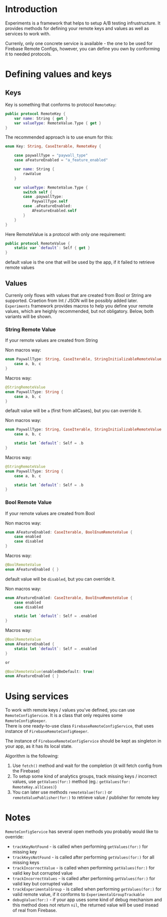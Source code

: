 # Introduction 

Experiments is a framework that helps to setup A/B testing infrustructure. It provides methods for defining your remote keys and values as well as services to work with.  

Currenly, only one concrete service is available - the one to be used for Firebase Remote Configs, however, you can define you own by conforming it to needed protocols.

# Defining values and keys

## Keys

Key is something that conforms to protocol `RemoteKey`:
```swift
public protocol RemoteKey {
    var name: String { get }
    var valueType: RemoteValue.Type { get }
}
```
The recommended approach is to use enum for this:
```swift
enum Key: String, CaseIterable, RemoteKey {

    case paywallType = "paywall_type"
    case aFeatureEnabled = "a_feature_enabled"

    var name: String {
        rawValue
    }

    var valueType: RemoteValue.Type {
        switch self {
        case .paywallType:
            PaywallType.self
        case .aFeatureEnabled:
            AFeatureEnabled.self
        }
    }
}
```
Here RemoteValue is a protocol with only one requirement:
```swift
public protocol RemoteValue {
    static var `default`: Self { get }
}
```

default value is the one that will be used by the app, if it failed to retrieve remote values

## Values

Currenly only flows with values that are created from Bool or String are supported. Craetion from Int / JSON will be possibly added later.  
`Experiments` framework provides macros to help you define your remote values, which are heighly recommended, but not obligatory. Below, both variants will be shown.  

### String Remote Value


If your remote values are created from String

Non macros way:
```swift
enum PaywallType: String, CaseIterable, StringInitializableRemoteValue {
    case a, b, c
}
```

Macros way:
```swift
@StringRemoteValue
enum PaywallType: String {
    case a, b, c
}
```

default value will be `a` (first from allCases), but you can override it.

Non macros way:
```swift
enum PaywallType: String, CaseIterable, StringInitializableRemoteValue {
    case a, b, c

    static let `default`: Self = .b
}
```

Macros way:
```swift
@StringRemoteValue
enum PaywallType: String {
    case a, b, c

    static let `default`: Self = .b
}
```

### Bool Remote Value

If your remote values are created from Bool

Non macros way:
```swift
enum AFeatureEnabled: CaseIterable, BoolEnumRemoteValue {
    case enabled
    case disabled
}
```

Macros way:
```swift
@BoolRemoteValue
enum AFeatureEnabled { }
```

default value will be `disabled`, but you can override it.

Non macros way:
```swift
enum AFeatureEnabled: CaseIterable, BoolEnumRemoteValue {
    case enabled
    case disabled

    static let `default`: Self = .enabled
}
```

Macros way:
```swift
@BoolRemoteValue
enum AFeatureEnabled {
    static let `default`: Self = .enabled
}

or

@BoolRemoteValue(enabledBeDefault: true)
enum AFeatureEnabled { }
```

# Using services

To work with remote keys / values you've defined, you can use `RemoteConfigService`. It is a class that only requires some `RemoteConfigKeeper`.  
There is one ready-to-use class `FirebaseRemoteConfigService`, that uses instance of `FirebaseRemoteConfigKeeper`.  

The instance of `FirebaseRemoteConfigService` should be kept as singleton in your app, as it has its local state.  

Algorithm is the following:
1. Use `fetch()` method and wait for the completion (it will fetch config from the Firebase)
2. To setup some kind of analytics groups, track missing keys / incorrect values, use `getValues(for:)` method (eg.: `getValues(for: RemoteKey.allCases)`)
3. You can later use methods `remoteValue(for:)` or `remoteValuePublisher(for:)` to retrieve value / publisher for remote key

# Notes

`RemoteConfigService` has several open methods you probably would like to override:
- `trackKeyNotFound` - is called when performing `getValues(for:)` for missing key
- `trackKeysNotFound` - is called after performing `getValues(for:)` for all missing keys
- `trackIncorrectValue` - is called when performing `getValues(for:)` for valid key but corrupted value
- `trackIncorrectValues` - is called after performing `getValues(for:)` for valid key but corrupted value
- `trackExperimentalGroup` - is called when performing `getValues(for:)` for valid remote value, if it conforms to `ExperimentalGroupTrackable`
- `debugValue(for:)` - if your app uses some kind of debug mechanism and this method does not return `nil`, the returned value will be used insead of real from Firebase.
